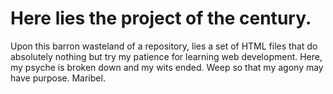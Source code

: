 # Here lies the project of the century.
Upon this barron wasteland of a repository, lies a set of HTML files that do absolutely nothing but try my patience for learning web development. 
Here, my psyche is broken down and my wits ended.
Weep so that my agony may have purpose.
Maribel.
